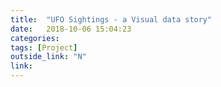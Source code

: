 ```yaml
---
title:  "UFO Sightings - a Visual data story"
date:   2018-10-06 15:04:23
categories:  
tags: [Project]
outside_link: "N"
link:
---
```

<head>
    <style>

        .states :hover {
            fill: red;
        }

        .state-borders {
            fill: none;
            stroke: #000000;
            stroke-width: 0.5px;
        }
        .bar{
            fill: blue;
        }

    </style>
</head>
<svg width="1000" height="600" id="svg1"></svg>
<svg width="960" height="600" id="svg2"></svg>
<script src="https://d3js.org/d3.v4.min.js"></script>
<script src="https://d3js.org/topojson.v2.min.js"></script>
<script>
var path = d3.geoPath();

let color = d3.scaleOrdinal(d3.schemeCategory10)
    .domain([1,2,3,4,5,6])
    .range(["#e5e5ff","#ccccff","#9999ff","#3232ff","#0000b2","#000033"]);

var svg = d3.select("#svg1");


d3.csv('../../projects/ufo-vis/ufo-data.csv', function(data) {


    d3.json("https://d3js.org/us-10m.v1.json", function (error, us) {
        if (error) throw error;

        svg.append("g")
            .attr("class", "states")
            .selectAll("path")
            .data(topojson.feature(us, us.objects.states).features)
            .enter().append("path")
            .attr("d", path)
            .attr("fill", function (d,i) {
                index = Number(d.id)
                return color(data[index-1].clr);
            })
            .on('click', function(d,i){
                svg2.selectAll("*")
                    .remove()
                update(Number(d.id)-1);
            })
            .on('mouseover', function(d,i){
                index = Number(d.id)
                console.log(data[index-1].state, data[index-1].clr)
                return document.getElementById('state').innerHTML=data[index-1].state;
            })

        svg.append("path")
            .attr("class", "state-borders")
            .attr("d", path(topojson.mesh(us, us.objects.states, function(a, b) { return a !== b; })));

        svg.append('rect')
            .attr('y',200)
            .attr('x',910)
            .attr('width',20)
            .attr('height',20)
            .style('fill',color(6));

        svg.append('rect')
            .attr('y',220)
            .attr('x',910)
            .attr('width',20)
            .attr('height',20)
            .style('fill',color(5));

        svg.append('rect')
            .attr('y',240)
            .attr('x',910)
            .attr('width',20)
            .attr('height',20)
            .style('fill',color(4));

        svg.append('rect')
            .attr('y',260)
            .attr('x',910)
            .attr('width',20)
            .attr('height',20)
            .style('fill',color(3));

        svg.append('rect')
            .attr('y',280)
            .attr('x',910)
            .attr('width',20)
            .attr('height',20)
            .style('fill',color(2));

        svg.append('rect')
            .attr('y',300)
            .attr('x',910)
            .attr('width',20)
            .attr('height',20)
            .style('fill',color(1));

        svg.append('text')
            .attr("transform","translate("+931+","+(215)+")")
            .text("3000+")

        svg.append('text')
            .attr("transform","translate("+931+","+(235)+")")
            .text("1400-3000")

        svg.append('text')
            .attr("transform","translate("+931+","+(255)+")")
            .text("1200-1400")

        svg.append('text')
            .attr("transform","translate("+931+","+(275)+")")
            .text("800-1200")

        svg.append('text')
            .attr("transform","translate("+931+","+(295)+")")
            .text("450-800")

        svg.append('text')
            .attr("transform","translate("+931+","+(315)+")")
            .text("0-450")

        var padding = 200;
        var width = 600-padding;
        var height = 500-padding;


        var x = d3.scaleBand()
            .range([0, width])
            .padding(0.1);

        var y = d3.scaleLinear()
            .range([height,0]);

        var svg2 = d3.select("#svg2")
            .append('g')
            .attr("transform", "translate(" + 100 + "," + 100 + ")");

        var xAxis = d3.axisBottom(x);

        var yAxis = d3.axisLeft(y);


        function update(i) {

            var points = [];

            points.push(data[i].Y2001);
            points.push(data[i].Y2002);
            points.push(data[i].Y2003);
            points.push(data[i].Y2004);
            points.push(data[i].Y2005);
            points.push(data[i].Y2006);
            points.push(data[i].Y2007);
            points.push(data[i].Y2008);
            points.push(data[i].Y2009);
            points.push(data[i].Y2010);
            points.push(data[i].Y2011);
            points.push(data[i].Y2012);

            x.domain(
                points.map(function(d,i){
                return 2001+i;
            }));

            y.domain(d3.extent(points, function(d) { return +d; }))

            svg2.append("g")
                .attr("class", "x axis")
                .attr("transform", "translate(0," + height + ")")
                .call(xAxis);

            svg2.append("g")
                .attr("class", "y axis")
                .call(yAxis);

            svg2.selectAll("bar")
                .data(points)
                .enter()
                .append("rect")
                .attr("class","bar")
                .attr('y', function(d,i){
                    return y(d);
                })
                .attr("x",function(d,i){
                    return x(2001+i);
                })
                .attr("height", function(d) { return height - y(d); })
                .attr("width", (width/12)-5);

            svg2.append("text")
                .attr("transform","translate("+0+","+0+")")
                .text("count")


            svg2.append("text")
                .attr("transform","translate("+403+","+(312)+")")
                .text("year")

        }
    });

});
</script>
<div id="example"></div>

